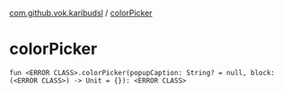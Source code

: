 [com.github.vok.karibudsl](index.md) / [colorPicker](.)

# colorPicker

`fun <ERROR CLASS>.colorPicker(popupCaption: String? = null, block: (<ERROR CLASS>) -> Unit = {}): <ERROR CLASS>`